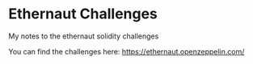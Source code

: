 # Ethernaut Challenges

My notes to the ethernaut solidity challenges

You can find the challenges here:
https://ethernaut.openzeppelin.com/
